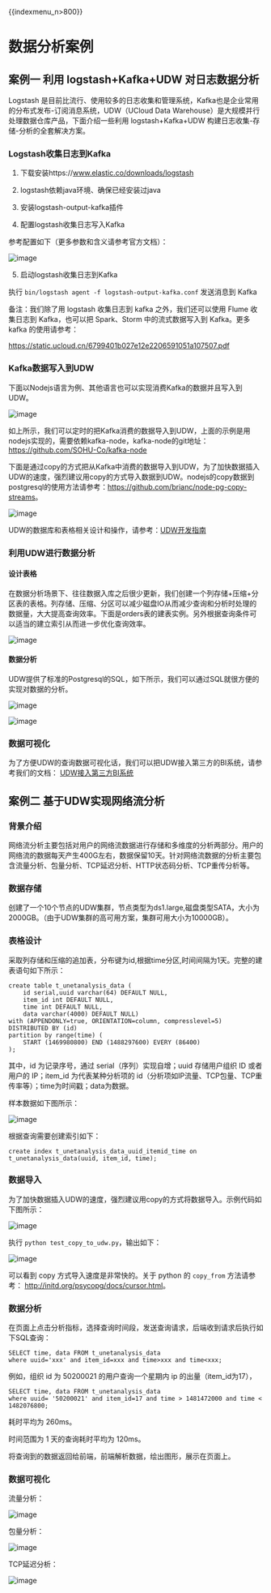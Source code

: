 {{indexmenu_n>800}}

# 数据分析案例

## 案例一 利用 logstash+Kafka+UDW 对日志数据分析

Logstash 是目前比流行、使用较多的日志收集和管理系统，Kafka也是企业常用的分布式发布-订阅消息系统，UDW（UCloud Data
Warehouse）是大规模并行处理数据仓库产品，下面介绍一些利用 logstash+Kafka+UDW 构建日志收集-存储-分析的全套解决方案。

### Logstash收集日志到Kafka

1. 下载安装https://www.elastic.co/downloads/logstash

2. logstash依赖java环境、确保已经安装过java

3. 安装logstash-output-kafka插件

4. 配置logstash收集日志写入Kafka

参考配置如下（更多参数和含义请参考官方文档）：

![image](/images/case1.1.png)

5. 启动logstash收集日志到Kafka

执行 `bin/logstash agent -f logstash-output-kafka.conf` 发送消息到 Kafka

备注：我们除了用 logstash 收集日志到 kafka 之外，我们还可以使用 Flume 收集日志到 Kafka，也可以把 Spark、Storm 中的流式数据写入到 Kafka。更多 kafka 的使用请参考：

<https://static.ucloud.cn/6799401b027e12e2206591051a107507.pdf>

### Kafka数据写入到UDW

下面以Nodejs语言为例、其他语言也可以实现消费Kafka的数据并且写入到UDW。

![image](/images/case1.2.png)

如上所示，我们可以定时的把Kafka消费的数据导入到UDW，上面的示例是用nodejs实现的，需要依赖kafka-node，kafka-node的git地址：<https://github.com/SOHU-Co/kafka-node>

下面是通过copy的方式把从Kafka中消费的数据导入到UDW，为了加快数据插入UDW的速度，强烈建议用copy的方式导入数据到UDW。nodejs的copy数据到postgresql的使用方法请参考：<https://github.com/brianc/node-pg-copy-streams>。

![image](/images/case1.3.png)

UDW的数据库和表格相关设计和操作，请参考：[UDW开发指南](https://docs.ucloud.cn/analysis/udw/developer)

### 利用UDW进行数据分析

#### 设计表格

在数据分析场景下、往往数据入库之后很少更新，我们创建一个列存储+压缩+分区表的表格。列存储、压缩、分区可以减少磁盘IO从而减少查询和分析时处理的数据量，大大提高查询效率。下面是orders表的建表实例。另外根据查询条件可以适当的建立索引从而进一步优化查询效率。

![image](/images/case1.4.png)

#### 数据分析

UDW提供了标准的Postgresql的SQL，如下所示，我们可以通过SQL就很方便的实现对数据的分析。

![image](/images/case1.5.png)

![image](/images/case1.6.png)

### 数据可视化

为了方便UDW的查询数据可视化话，我们可以把UDW接入第三方的BI系统，请参考我们的文档：
[UDW接入第三方BI系统](https://docs.ucloud.cn/analysis/udw/%E8%BF%9E%E6%8E%A5bi%E7%B3%BB%E7%BB%9F)

## 案例二 基于UDW实现网络流分析

### 背景介绍

网络流分析主要包括对用户的网络流数据进行存储和多维度的分析两部分。用户的网络流的数据每天产生400G左右，数据保留10天。针对网络流数据的分析主要包含流量分析、包量分析、TCP延迟分析、HTTP状态码分析、TCP重传分析等。

### 数据存储

创建了一个10个节点的UDW集群，节点类型为ds1.large,磁盘类型SATA，大小为2000GB。（由于UDW集群的高可用方案，集群可用大小为10000GB）。

### 表格设计

采取列存储和压缩的追加表，分布键为id,根据time分区,时间间隔为1天。完整的建表语句如下所示：

```
create table t_unetanalysis_data (
    id serial,uuid varchar(64) DEFAULT NULL,
    item_id int DEFAULT NULL,
    time int DEFAULT NULL,
    data varchar(4000) DEFAULT NULL)
with (APPENDONLY=true, ORIENTATION=column, compresslevel=5) DISTRIBUTED BY (id)
partition by range(time) (
    START (1469980800) END (1488297600) EVERY (86400)
);
```

其中，id 为记录序号，通过 serial（序列）实现自增；uuid 存储用户组织 ID 或者用户的 IP；item\_id 为代表某种分析项的 id（分析项如IP流量、TCP包量、TCP重传率等）；time为时间戳；data为数据。

样本数据如下图所示：

![image](/images/case2.1.png)

根据查询需要创建索引如下：

```
create index t_unetanalysis_data_uuid_itemid_time on t_unetanalysis_data(uuid, item_id, time);
```

### 数据导入

为了加快数据插入UDW的速度，强烈建议用copy的方式将数据导入。示例代码如下图所示：

![image](/images/case2.2.png)

执行 `python test_copy_to_udw.py`，输出如下：

![image](/images/case2.3.png)

可以看到 copy 方式导入速度是非常快的。关于 python 的 `copy_from` 方法请参考：
<http://initd.org/psycopg/docs/cursor.html>。

### 数据分析

在页面上点击分析指标，选择查询时间段，发送查询请求，后端收到请求后执行如下SQL查询：

```
SELECT time, data FROM t_unetanalysis_data
where uuid='xxx' and item_id=xxx and time>xxx and time<xxx;
```

例如，组织 id 为 50200021 的用户查询一个星期内 ip 的出量（item\_id为17），

```
SELECT time, data FROM t_unetanalysis_data
where uuid= '50200021' and item_id=17 and time > 1481472000 and time < 1482076800;
```

耗时平均为 260ms。

时间范围为 1 天的查询耗时平均为 120ms。

将查询到的数据返回给前端，前端解析数据，绘出图形，展示在页面上。

### 数据可视化

流量分析：

![image](/images/case2.4.png)

包量分析：

![image](/images/case2.5.png)

TCP延迟分析：

![image](/images/case2.6.png)
